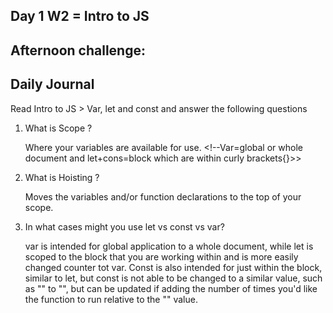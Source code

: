 ## Day 1 W2 = Intro to JS

## Afternoon challenge:

## Daily Journal
Read Intro to JS > Var, let and const and answer the following questions
1. What is Scope ?

    Where your variables are available for use. <!--Var=global or whole document and let+cons=block which are within curly brackets{}>>

2. What is Hoisting ?

    Moves the variables and/or function declarations to the top of your scope.

3. In what cases might you use let vs const vs var?

    var is intended for global application to a whole document, while let is scoped to the block <!--{}--> that you are working within and is more easily changed counter tot var. Const is also intended for just within the block, similar to let, but const is not able to be changed to a similar value, such as "" to "", but can be updated if adding the number of times you'd like the function to run relative to the "" value.